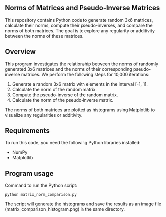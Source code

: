 ## Norms of Matrices and Pseudo-Inverse Matrices

This repository contains Python code to generate random 3x6 matrices, calculate their norms, compute their pseudo-inverses, and compare the norms of both matrices. The goal is to explore any regularity or additivity between the norms of these matrices.

## Overview
This program investigates the relationship between the norms of randomly generated 3x6 matrices and the norms of their corresponding pseudo-inverse matrices. We perform the following steps for 10,000 iterations:
1. Generate a random 3x6 matrix with elements in the interval [-1, 1].
2. Calculate the norm of the random matrix.
3. Compute the pseudo-inverse of the random matrix.
4. Calculate the norm of the pseudo-inverse matrix.

The norms of both matrices are plotted as histograms using Matplotlib to visualize any regularities or additivity.

## Requirements
To run this code, you need the following Python libraries installed: 
- NumPy
- Matplotlib

## Program usage
Command to run the Python script:
```
python matrix_norm_comparison.py
```
The script will generate the histograms and save the results as an image file (matrix_comparison_histogram.png) in the same directory.

